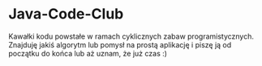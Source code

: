 # Java-Code-Club
Kawałki kodu powstałe w ramach cyklicznych zabaw programistycznych. Znajduję jakiś algorytm lub pomysł na prostą aplikację i piszę ją od początku do końca lub aż uznam, że już czas :)
